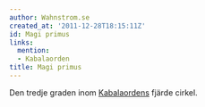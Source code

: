```yaml
---
author: Wahnstrom.se
created_at: '2011-12-28T18:15:11Z'
id: Magi primus
links:
  mention:
  - Kabalaorden
title: Magi primus
---
```


Den tredje graden inom [Kabalaordens] fjärde cirkel.

  [Kabalaordens]: Kabalaorden